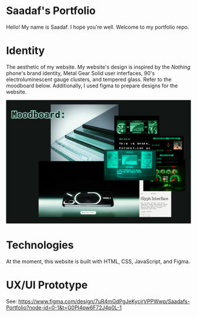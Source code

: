 # Saadaf's Portfolio

Hello! My name is Saadaf. I hope you're well. Welcome to my portfolio repo.
<br>
# Identity
The aesthetic of my website. My website's design is inspired by the _Nothing_ phone's brand identity, Metal Gear Solid user interfaces, 90's electroluminescent gauge clusters, and tempered glass. Refer to the moodboard below. Additionally, I used figma to prepare designs for the website.

![Moodboard](./assets/moodboard.png)
<br>

# Technologies
At the moment, this website is built with HTML, CSS, JavaScript, and Figma.
<br>

# UX/UI Prototype
See: https://www.figma.com/design/7uR4mGdPgJeKycjrVPPWwp/Saadafs-Portfolio?node-id=0-1&t=G0PI4pw6F72J4p0L-1

